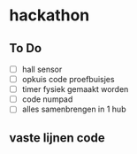 # hackathon
## To Do
  - [ ] hall sensor
  - [ ] opkuis code proefbuisjes
  - [ ] timer fysiek gemaakt worden
  - [ ] code numpad
  - [ ] alles samenbrengen in 1 hub
## vaste lijnen code
